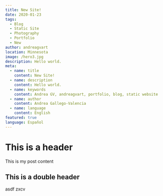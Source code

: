 ```yaml
---
title: New Site!
date: 2020-01-23
tags: 
  - Blog
  - Static Site
  - Photography
  - Portfolio
  - New
author: andreagvart
location: Minnesota
image: /hero3.jpg
description: Hello world.
meta:
  - name: title
    content: New Site!
  - name: description
    content: Hello world.
  - name: keywords
    content: Andrea GV, andreagvart, portfolio, blog, static website
  - name: author
    content: Andrea Gallego-Valencia
  - name: language
    content: English
featured: true
language: Español
---
```


# This is a header

This is my post content

## This is a double header

asdf zxcv
